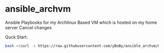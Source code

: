 # ansible_archvm
Ansible Playbooks for my Archlinux Based VM which is hosted on my home server
Cancel changes

Quck Start:
```bash
bash <(curl -s https://raw.githubusercontent.com/yBoBy/ansible_archvm/main/install.sh)
```
